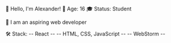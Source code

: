 👋 Hello, I'm Alexander!
🌟 Age: 16
🎓 Status: Student

👾 I am an aspiring web developer

🛠️ Stack:
  -- React --
  -- HTML, CSS, JavaScript --
  -- WebStorm --
